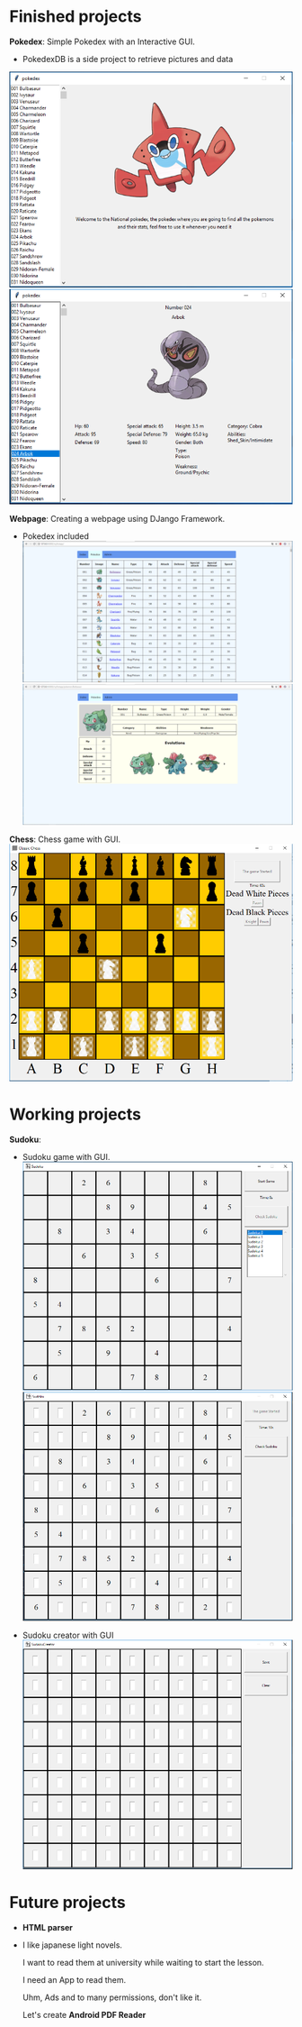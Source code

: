 # Finished projects

__Pokedex__: Simple Pokedex with an Interactive GUI.
- PokedexDB is a side project to retrieve pictures and data

![Screenshot](githubpictures/pokedex1.PNG)
![Screenshot](githubpictures/pokedex2.PNG)

__Webpage__: Creating a webpage using DJango Framework.

- Pokedex included
![Screenshot](githubpictures/webpokedex1.PNG)
![Screenshot](githubpictures/webpokedex2.PNG)

__Chess__: Chess game with GUI.
![Screenshot](githubpictures/chess1.PNG)

# Working projects

__Sudoku__: 
- Sudoku game with GUI.
![Screenshot](githubpictures/sudoku3.PNG)
![Screenshot](githubpictures/sudoku4.PNG)

- Sudoku creator with GUI
![Screenshot](githubpictures/sudoku2.PNG)

# Future projects

- __HTML parser__
- I like japanese light novels. 

  I want to read them at university while waiting to start the lesson. 
  
  I need an App to read them.
  
  Uhm, Ads and to many permissions, don't like it.
  
  Let's create __Android PDF Reader__
